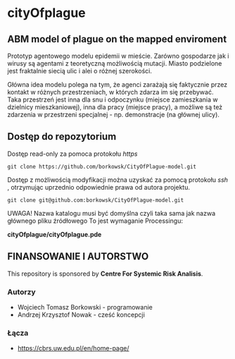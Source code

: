 # cityOfplague

## ABM model of plague on the mapped enviroment

Prototyp agentowego modelu epidemii w mieście. Zarówno gospodarze jak i wirusy 
są agentami z teoretyczną możliwością mutacji.
Miasto podzielone jest fraktalnie siecią ulic i alei o różnej szerokości.

Główna idea modelu polega na tym, że agenci zarażają się faktycznie przez kontakt 
w różnych przestrzeniach, w których zdarza im się przebywać. 
Taka przestrzeń jest inna dla snu i odpoczynku (miejsce zamieszkania w dzielnicy
mieszkaniowej), inna dla pracy (miejsce pracy), a możliwe są też zdarzenia w 
przestrzeni specjalnej - np. demonstracje (na głównej ulicy). 

## Dostęp do repozytorium 

Dostęp read-only za pomoca protokołu _https_

```
git clone https://github.com/borkowsk/CityOfPlague-model.git
```

Dostęp z możliwością modyfikacji można uzyskać za pomocą protokołu _ssh_ , otrzymując uprzednio odpowiednie prawa 
od autora projektu.

```
git clone git@github.com:borkowsk/CityOfPlague-model.git
```
UWAGA! Nazwa katalogu musi być domyślna czyli taka sama jak nazwa głównego pliku źródłowego
To jest wymaganie Processingu:

**cityOfplague/cityOfplague.pde**


## FINANSOWANIE I AUTORSTWO

This repository is sponsored by __Centre For Systemic Risk Analisis__. 

### Autorzy

* Wojciech Tomasz Borkowski - programowanie
* Andrzej Krzysztof Nowak - cześć koncepcji

### Łącza

* https://cbrs.uw.edu.pl/en/home-page/

